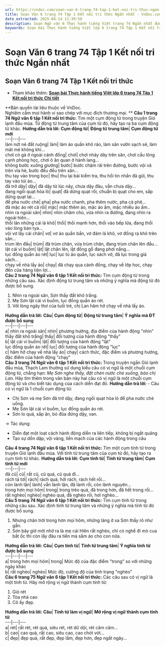 ```yaml
---
url: https://vndoc.com/soan-van-6-trang-74-tap-1-ket-noi-tri-thuc-ngan-nhat-330083
title: Soạn Văn 6 trang 74 Tập 1 Kết nối tri thức Ngắn nhất - VnDoc.com
date_extracted: 2025-04-14 11:39:58
description: Soạn Ngữ văn 6 Thực hành tiếng Việt trang 74 Ngắn nhất được biên soạn nhằm giúp các em HS đạt kết quả tốt trong quá trình làm bài tập và học tập môn Ngữ văn lớp 6.
keywords: Soạn bài Thực hành tiếng Việt lớp 6 trang 74 Tập 1 Kết nối tri thức Ngắn nhất,Soạn Văn 6 trang 74 Tập 1 Kết nối tri thức Ngắn nhất,Thực hành tiếng Việt lớp 6 trang 74 Tập 1 Kết nối tri thức,Soạn Văn 6 trang 74 Tập 1 Kết nối tri thức,Ngữ Văn 6 trang 74 Tập 1 Kết nối tri thức,Soạn bài Thực hành tiếng Việt lớp 6 trang 74 Tập 1 Kết nối tri thức,Soạn Văn 6 Tập 1 trang 74 Kết nối tri thức,Ngữ văn 6 Tập 1 trang 74 Kết nối tri thức,Thực hành tiếng Việt lớp 6 trang 74 Kết nối tri thức Tập 1
---
```


# Soạn Văn 6 trang 74 Tập 1 Kết nối tri thức Ngắn nhất
## **Soạn Văn 6 trang 74 Tập 1 Kết nối tri thức**
  * Tham khảo thêm: [**Soạn bài Thực hành tiếng Việt lớp 6 trang 74 Tập 1 Kết nối tri thức Chi tiết**](<https://vndoc.com/soan-thuc-hanh-tieng-viet-trang-74-234238>)

**Bản quyền tài liệu thuộc về VnDoc.  
Nghiêm cấm mọi hành vi sao chép với mục đích thương mại. **
**Câu 1 trang 74 Ngữ văn 6 tập 1 Kết nối tri thức:** Tìm một cụm động từ trong truyện Gió lạnh đầu mùa. Từ động từ trung tâm của cụm từ đó, hãy tạo ra ba cụm động từ khác.
**Hướng dẫn trả lời:**
**Cụm động từ**| **Động từ trung tâm**| **Cụm động từ mới**  
---|---|---  
làm nứt nẻ đất ruộng| làm| làm áo quần khô ráo, làm sân vườn sạch sẽ, làm mát mẻ không khí...  
chơi cỏ gà ở ngoài cánh đồng| chơi| chơi nhảy dây trên sân, chơi cầu lông cạnh phòng học, chơi ô ăn quan ở hành lang...  
không bước xuống giường| bước| bước chậm rãi trên đường, bước vội vã trên vỉa hè, bước đều đều trên sân...  
thu tay vào trong bọc| thu| thu lại bài kiểm tra, thu hồi tin nhắn đã gửi, thu tay vào túi áo...  
đã trở dậy| dậy| đã dậy từ lúc nãy, chưa dậy đâu, vẫn chưa dậy...  
đang ngồi quạt hỏa lò| quạt| đã dừng quạt rồi, chuẩn bị quạt cho em, sắp dừng quạt lại...  
để pha nước chè| pha| pha nước chanh, pha thêm nước, pha cà phê...  
đã mặc áo rét cả rồi| mặc| mặc thêm áo, mặc áo ấm, mặc nhiều áo ấm..  
nhìn ra ngoài sân| nhìn| nhìn chăm chú, vừa nhìn ra đường, đang nhìn ra ngoài hiên...  
thổi lăn những cái lá khô| thổi| thồi mạnh hơn, thổi vào bếp lửa, đang thổi vào lòng bàn tya...  
vội vơ lấy cái chăn| vơ| vơ áo quần bẩn, vơ đám lá khô, vơ đống rạ khô trên sân...  
trùm lên đầu| trùm| đã trùm chăn, vừa trùm chăn, đang trùm chăn lên đầu...  
lật cái vỉ buồm| lật| lật chăn lên, lật đống gỗ đang phơi nắng...  
lục đống quần áo rét| lục| lục tủ áo quần, lục  sách vở, đã lục trong giá sách...  
chạy về nhà lấy áo| chạy| đã chạy qua cánh đồng, chạy về lớp học, chạy đến cửa hàng tiện lợi...  
**Câu 2 trang 74 Ngữ văn 6 tập 1 Kết nối tri thức:** Tìm cụm động từ trong những câu sau. Xác định động từ trung tâm và những ý nghĩa mà động từ đó được bổ sung.
  1. Nhìn ra ngoài sân, Sơn thấy đất khô trắng.
  2. Mẹ Sơn lật cái vỉ buồm, lục đống quần áo rét.
  3. Với lòng ngây thơ của tuổi trẻ, chị Lan hăm hở chạy về nhà lấy áo.

**Hướng dẫn trả lời:**
**Câu**| **Cụm động từ**| **Động từ trung tâm**| **Ý nghĩa mà ĐT được bổ sung**  
---|---|---|---  
a| nhìn ra ngoài sân| nhìn| phương hướng, địa điểm của hành động "nhìn"  
thấy đất khô trắng| thấy| đối tượng của hành động "thấy"  
b| lật cái vỉ buồm| lật| đối tượng của hành động "lật"  
lục đống quần áo rét| lục| đối tượng của hành động "lục"  
c| hăm hở chạy về nhà lấy áo| chạy| cách thức, đặc điểm và phương hướng, đặc điểm của hành động "chạy"  
**Câu 3 trang 74 Ngữ văn 6 tập 1 Kết nối tri thức:** Trong truyện ngắn Gió lạnh đầu mùa, Thạch Lam thường sử dụng kiểu câu có vị ngữ là một chuỗi cụm động từ, chẳng hạn: _Mẹ Sơn nghe thấy, đặt chén nước chè xuống, bảo chị Lan._ Hãy tìm thêm trong văn bản này hai câu có vị ngữ là một chuỗi cụm động từ và cho biết tác dụng của cách diễn đạt đó.
**Hướng dẫn trả lời:**
\- Câu có vị ngữ là 1 chuỗi cụm động từ:
  * Chị Sơn và mẹ Sơn đã trở dậy, đang ngồi quạt hỏa lò để pha nước chè uống.
  * Mẹ Sơn lật cái vỉ buồm, lục đống quần áo rét.
  * Sơn lo quá, sắp ăn, bỏ đũa đứng dậy, van.

→ Tác dụng:
  * Diễn đạt một loạt cách hành động diễn ra liên tiếp, không bị ngắt quãng
  * Tạo sự dồn dập, vội vàng, liền mạch của các hành động trong câu

**Câu 4 trang 74 Ngữ văn 6 tập 1 Kết nối tri thức:** Tìm một cụm tính từ trong truyện Gió lạnh đầu mùa. Với tính từ trung tâm của cụm từ đó, hãy tạo ra cụm tính từ khác.
**Hướng dẫn trả lời:**
**Cụm tính từ**| **Tính từ trung tâm**| **Cụm tính từ mới**  
---|---|---  
đã cũ| cũ| rất cũ, cũ quá, cũ quá đi...  
rách tả tơi| rách| rách quá, hởi rách, rách hết rồi...  
còn lành lặn| lành| vẫn lành lặn, đã lành rồi, còn lành nguyên...  
trong hơn mọi hôm| trong| trong trẻo quá, đã trong hơn, đã hết trong rồi...  
rất nghèo| nghèo| nghèo quá, đã nghèo rồi, hơi nghèo...  
**Câu 5 trang 74 Ngữ văn 6 tập 1 Kết nối tri thức:** Tìm cụm tính từ trong những câu sau. Xác định tính từ trung tâm và những ý nghĩa mà tính từ đó được bổ sung.
  1. Nhưng chân trời trong hơn mọi hôm, những làng ở xa Sơn thấy rõ như gần.
  2. Sơn bây giờ mới nhớ ra là mẹ cái Hiên rất nghèo, chỉ có nghề đi mò cua bắt ốc thì còn lấy đâu ra tiền mà sắm áo cho con nữa.

**Hướng dẫn trả lời:**
**Câu**| **Cụm tính từ**| **Tính từ trung tâm**| **Ý nghĩa tính từ được bổ sung**  
---|---|---|---  
a| trong hơn mọi hôm| trong| Mức độ của đặc điểm "trong" so với những ngày khác  
b| rất nghèo| nghèo| Mức độ, cường độ của tình trạng "nghèo"  
**Câu 6 trang 75 Ngữ văn 6 tập 1 Kết nối tri thức:** Các câu sau có vị ngữ là một tính từ. Hãy mở rộng vị ngữ thành cụm tính từ:
  1. Gió rét
  2. Tòa nhà cao
  3. Cô ấy đẹp.

**Hướng dẫn trả lời:**
**Câu**| **Tính từ làm vị ngữ**| **Mở rộng vị ngữ thành cụm tính từ**  
---|---|---  
a| rét| rất rét, rét quá, siêu rét, rét dữ dội, rét căm căm...  
b| cao| cao quá, rất cao, siêu cao, cao chót vót...  
c| đẹp| đẹp quá, rất đẹp, đẹp lắm, đẹp hơn, đẹp ngất ngây...
